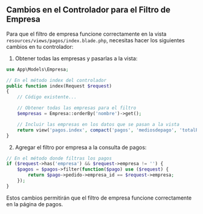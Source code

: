 ## Cambios en el Controlador para el Filtro de Empresa

Para que el filtro de empresa funcione correctamente en la vista `resources/views/pagos/index.blade.php`, necesitas hacer los siguientes cambios en tu controlador:

1. Obtener todas las empresas y pasarlas a la vista:

```php
use App\Models\Empresa;

// En el método index del controlador
public function index(Request $request)
{
    // Código existente...

    // Obtener todas las empresas para el filtro
    $empresas = Empresa::orderBy('nombre')->get();

    // Incluir las empresas en los datos que se pasan a la vista
    return view('pagos.index', compact('pagos', 'mediosdepago', 'totalPagos', 'empresas'));
}
```

2. Agregar el filtro por empresa a la consulta de pagos:

```php
// En el método donde filtras los pagos
if ($request->has('empresa') && $request->empresa != '') {
    $pagos = $pagos->filter(function($pago) use ($request) {
        return $pago->pedido->empresa_id == $request->empresa;
    });
}
```

Estos cambios permitirán que el filtro de empresa funcione correctamente en la página de pagos.
